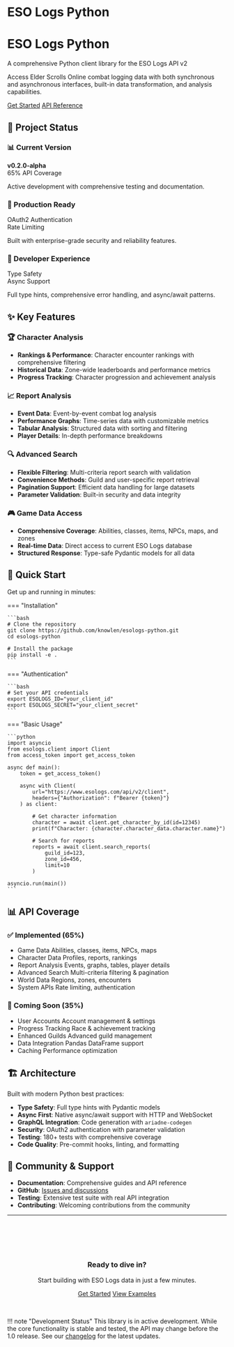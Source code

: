 # ESO Logs Python

<div class="hero-section">
  <h1>ESO Logs Python</h1>
  <p>A comprehensive Python client library for the ESO Logs API v2</p>
  <p>Access Elder Scrolls Online combat logging data with both synchronous and asynchronous interfaces, built-in data transformation, and analysis capabilities.</p>
  <a href="installation/" class="md-button md-button--primary">Get Started</a>
  <a href="api-reference/game-data/" class="md-button">API Reference</a>
</div>

## 🎯 Project Status

<div class="feature-grid">
  <div class="feature-card">
    <h3>📊 Current Version</h3>
    <p><strong>v0.2.0-alpha</strong><br>
    <span class="status-badge status-badge--completed">65% API Coverage</span></p>
    <p>Active development with comprehensive testing and documentation.</p>
  </div>
  
  <div class="feature-card">
    <h3>🚀 Production Ready</h3>
    <p><span class="status-badge status-badge--completed">OAuth2 Authentication</span><br>
    <span class="status-badge status-badge--completed">Rate Limiting</span></p>
    <p>Built with enterprise-grade security and reliability features.</p>
  </div>
  
  <div class="feature-card">
    <h3>🔧 Developer Experience</h3>
    <p><span class="status-badge status-badge--completed">Type Safety</span><br>
    <span class="status-badge status-badge--completed">Async Support</span></p>
    <p>Full type hints, comprehensive error handling, and async/await patterns.</p>
  </div>
</div>

## ✨ Key Features

### 🏆 Character Analysis
- **Rankings & Performance**: Character encounter rankings with comprehensive filtering
- **Historical Data**: Zone-wide leaderboards and performance metrics
- **Progress Tracking**: Character progression and achievement analysis

### 📈 Report Analysis
- **Event Data**: Event-by-event combat log analysis
- **Performance Graphs**: Time-series data with customizable metrics
- **Tabular Analysis**: Structured data with sorting and filtering
- **Player Details**: In-depth performance breakdowns

### 🔍 Advanced Search
- **Flexible Filtering**: Multi-criteria report search with validation
- **Convenience Methods**: Guild and user-specific report retrieval
- **Pagination Support**: Efficient data handling for large datasets
- **Parameter Validation**: Built-in security and data integrity

### 🎮 Game Data Access
- **Comprehensive Coverage**: Abilities, classes, items, NPCs, maps, and zones
- **Real-time Data**: Direct access to current ESO Logs database
- **Structured Response**: Type-safe Pydantic models for all data

## 🚀 Quick Start

Get up and running in minutes:

=== "Installation"

    ```bash
    # Clone the repository
    git clone https://github.com/knowlen/esologs-python.git
    cd esologs-python
    
    # Install the package
    pip install -e .
    ```

=== "Authentication"

    ```bash
    # Set your API credentials
    export ESOLOGS_ID="your_client_id"
    export ESOLOGS_SECRET="your_client_secret"
    ```

=== "Basic Usage"

    ```python
    import asyncio
    from esologs.client import Client
    from access_token import get_access_token
    
    async def main():
        token = get_access_token()
        
        async with Client(
            url="https://www.esologs.com/api/v2/client",
            headers={"Authorization": f"Bearer {token}"}
        ) as client:
            
            # Get character information
            character = await client.get_character_by_id(id=12345)
            print(f"Character: {character.character_data.character.name}")
            
            # Search for reports
            reports = await client.search_reports(
                guild_id=123,
                zone_id=456,
                limit=10
            )
    
    asyncio.run(main())
    ```

## 📊 API Coverage

<div class="feature-grid">
  <div class="feature-card">
    <h3>✅ Implemented (65%)</h3>
    <ul>
      <li><span class="status-badge status-badge--completed">Game Data</span> Abilities, classes, items, NPCs, maps</li>
      <li><span class="status-badge status-badge--completed">Character Data</span> Profiles, reports, rankings</li>
      <li><span class="status-badge status-badge--completed">Report Analysis</span> Events, graphs, tables, player details</li>
      <li><span class="status-badge status-badge--completed">Advanced Search</span> Multi-criteria filtering & pagination</li>
      <li><span class="status-badge status-badge--completed">World Data</span> Regions, zones, encounters</li>
      <li><span class="status-badge status-badge--completed">System APIs</span> Rate limiting, authentication</li>
    </ul>
  </div>
  
  <div class="feature-card">
    <h3>🚧 Coming Soon (35%)</h3>
    <ul>
      <li><span class="status-badge status-badge--planned">User Accounts</span> Account management & settings</li>
      <li><span class="status-badge status-badge--planned">Progress Tracking</span> Race & achievement tracking</li>
      <li><span class="status-badge status-badge--planned">Enhanced Guilds</span> Advanced guild management</li>
      <li><span class="status-badge status-badge--planned">Data Integration</span> Pandas DataFrame support</li>
      <li><span class="status-badge status-badge--planned">Caching</span> Performance optimization</li>
    </ul>
  </div>
</div>

## 🏗️ Architecture

Built with modern Python best practices:

- **Type Safety**: Full type hints with Pydantic models
- **Async First**: Native async/await support with HTTP and WebSocket
- **GraphQL Integration**: Code generation with `ariadne-codegen`
- **Security**: OAuth2 authentication with parameter validation
- **Testing**: 180+ tests with comprehensive coverage
- **Code Quality**: Pre-commit hooks, linting, and formatting

## 🤝 Community & Support

- **Documentation**: Comprehensive guides and API reference
- **GitHub**: [Issues and discussions](https://github.com/knowlen/esologs-python)
- **Testing**: Extensive test suite with real API integration
- **Contributing**: Welcoming contributions from the community

---

<div style="text-align: center; margin-top: 3rem; padding: 2rem; background-color: var(--md-code-bg-color); border-radius: 0.5rem;">
  <h3>Ready to dive in?</h3>
  <p>Start building with ESO Logs data in just a few minutes.</p>
  <a href="installation/" class="md-button md-button--primary">Get Started</a>
  <a href="examples/basic-usage/" class="md-button">View Examples</a>
</div>

!!! note "Development Status"
    This library is in active development. While the core functionality is stable and tested, 
    the API may change before the 1.0 release. See our [changelog](changelog.md) for the latest updates.